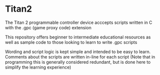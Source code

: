 # Titan2
The Titan 2 programmable controller device acccepts scripts written in C with the .gpc (game proxy code) extension

This repository offers beginner to intermediate educational resources as well as sample code to those looking to learn to write .gpc scripts

Wording and script logic is kept simple and intended to be easy to learn. Comments about the scripts are written in-line for each script (Note that in programming this is generally considered redundant, but is done here to simplify the learning experience)

